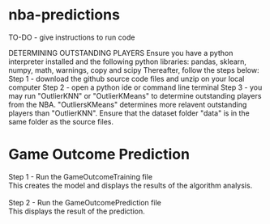 # nba-predictions
 
TO-DO - give instructions to run code

DETERMINING OUTSTANDING PLAYERS
Ensure you have a python interpreter installed and the following python libraries:
pandas, sklearn, numpy, math, warnings, copy and scipy
Thereafter, follow the steps below:
Step 1 - download the github source code files and unzip on your local computer
Step 2 - open a python ide or command line terminal
Step 3 - you may run "OutlierKNN" or "OutlierKMeans" to determine outstanding players from the NBA.
         "OutliersKMeans" determines more relavent outstanding players than "OutlierKNN". Ensure that
         the dataset folder "data" is in the same folder as the source files.
# Game Outcome Prediction
Step 1 - Run the GameOutcomeTraining file<br />This creates the model and displays the results of the algorithm analysis.
<br/><br/>
Step 2 - Run the GameOutcomePrediction file<br />This displays the result of the prediction.
